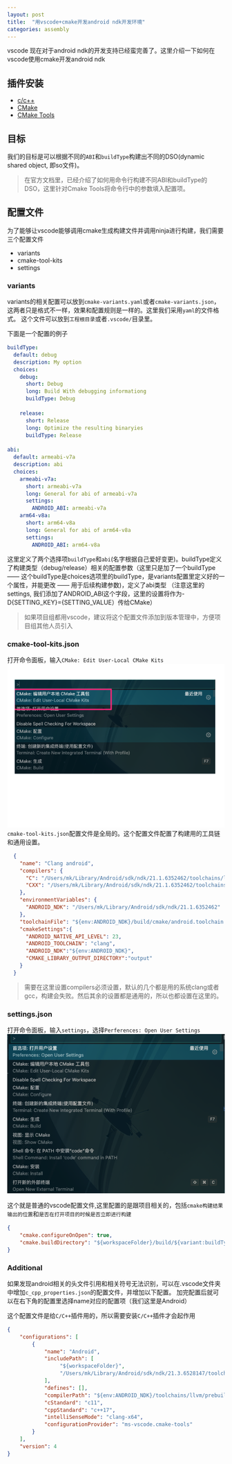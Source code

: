 ```yaml
---
layout: post
title:  "用vscode+cmake开发android ndk开发环境"
categories: assembly
---
```


vscode 现在对于android ndk的开发支持已经蛮完善了。这里介绍一下如何在vscode使用cmake开发android ndk

## 插件安装

- [c/c++](https://marketplace.visualstudio.com/items?itemName=ms-vscode.cpptools)
- [CMake](https://marketplace.visualstudio.com/items?itemName=twxs.cmake)
- [CMake Tools](https://marketplace.visualstudio.com/items?itemName=ms-vscode.cmake-tools)

## 目标

我们的目标是可以根据不同的`ABI`和`buildType`构建出不同的DSO(dynamic shared object, 即so文件)。
> 在官方文档里，已经介绍了如何用命令行构建不同ABI和buildType的DSO，这里针对Cmake Tools将命令行中的参数填入配置项。

## 配置文件

为了能够让vscode能够调用cmake生成构建文件并调用ninja进行构建，我们需要三个配置文件

- variants
- cmake-tool-kits
- settings

### variants
variants的相关配置可以放到`cmake-variants.yaml`或者`cmake-variants.json`，这两者只是格式不一样，效果和配置规则是一样的。这里我们采用`yaml`的文件格式。 这个文件可以放到`工程根目录`或者`.vscode/`目录里。

下面是一个配置的例子
```yaml
buildType:
  default: debug
  description: My option
  choices:
    debug:
      short: Debug
      long: Build With debugging informationg
      buildType: Debug

    release:
      short: Release
      long: Optimize the resulting binaryies
      buildType: Release

abi:
  default: armeabi-v7a
  description: abi
  choices:
    armeabi-v7a:
      short: armeabi-v7a
      long: General for abi of armeabi-v7a
      settings:
        ANDROID_ABI: armeabi-v7a
    arm64-v8a:
      short: arm64-v8a
      long: General for abi of arm64-v8a
      settings:
        ANDROID_ABI: arm64-v8a
```

这里定义了两个选择项`buildType`和`abi`(名字根据自己爱好变更)。buildType定义了构建类型（debug/release）相关的配置参数（这里只是加了一个buildType —— 这个buildType是choices选项里的buildType，是variants配置里定义好的一个属性，并能更改 —— 用于后续构建参数)，定义了abi类型
（注意这里的settings, 我们添加了ANDROID_ABI这个字段，这里的设置将作为-D{SETTING_KEY}={SETTING_VALUE）传给CMake）

> 如果项目组都用vscode，建议将这个配置文件添加到版本管理中，方便项目组其他人员引入

### cmake-tool-kits.json
打开命令面板，输入`CMake: Edit User-Local CMake Kits`
![](assets/image/cmake-setting-cmake-tool-kits.png)
`cmake-tool-kits.json`配置文件是全局的。这个配置文件配置了构建用的工具链和通用设置。
```json
  {
    "name": "Clang android",
    "compilers": {
      "C": "/Users/mk/Library/Android/sdk/ndk/21.1.6352462/toolchains/llvm/prebuilt/darwin-x86_64/bin/clang",
      "CXX": "/Users/mk/Library/Android/sdk/ndk/21.1.6352462/toolchains/llvm/prebuilt/darwin-x86_64/bin/clang++"
    },
    "environmentVariables": {
      "ANDROID_NDK": "/Users/mk/Library/Android/sdk/ndk/21.1.6352462"
    },
    "toolchainFile": "${env:ANDROID_NDK}/build/cmake/android.toolchain.cmake",
    "cmakeSettings":{
      "ANDROID_NATIVE_API_LEVEL": 23,
      "ANDROID_TOOLCHAIN": "clang",
      "ANDROID_NDK":"${env:ANDROID_NDK}",
      "CMAKE_LIBRARY_OUTPUT_DIRECTORY":"output"
    }
  }
```
> 需要在这里设置compilers必须设置，默认的几个都是用的系统clang或者gcc，构建会失败。然后其余的设置都是通用的，所以也都设置在这里的。


### settings.json
打开命令面板，输入`settings`，选择`Perferences: Open User Settings`
![](assets/image/cmake-settings.png)

这个就是普通的vscode配置文件,这里配置的是跟项目相关的，包括`cmake构建结果输出的位置`和`是否在打开项目的时候是否立即进行构建`


```json
{
    "cmake.configureOnOpen": true,
    "cmake.buildDirectory": "${workspaceFolder}/build/${variant:buildType}/${variant:abi}"
}
```

### Additional
如果发现android相关的头文件引用和相关符号无法识别，可以在.vscode文件夹中增加`c_cpp_properties.json`的配置文件，并增加以下配置。
加完配置后就可以在右下角的配置里选择name对应的配置项（我们这里是Android）

这个配置文件是给`C/C++`插件用的，所以需要安装`C/C++`插件才会起作用

```json
{
    "configurations": [
        {
            "name": "Android",
            "includePath": [
                 "${workspaceFolder}",
                 "/Users/mk/Library/Android/sdk/ndk/21.3.6528147/toolchains/llvm/prebuilt/darwin-x86_64/sysroot/usr/include/aarch64-linux-android/**"
            ],
            "defines": [],
            "compilerPath": "${env:ANDROID_NDK}/toolchains/llvm/prebuilt/darwin-x86_64/bin/clang++",
            "cStandard": "c11",
            "cppStandard": "c++17",
            "intelliSenseMode": "clang-x64",
            "configurationProvider": "ms-vscode.cmake-tools"
        }
    ],
    "version": 4
}
```



